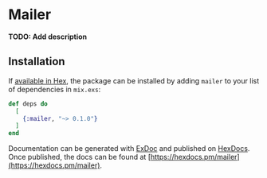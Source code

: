 # Mailer

**TODO: Add description**

## Installation

If [available in Hex](https://hex.pm/docs/publish), the package can be installed
by adding `mailer` to your list of dependencies in `mix.exs`:

```elixir
def deps do
  [
    {:mailer, "~> 0.1.0"}
  ]
end
```

Documentation can be generated with [ExDoc](https://github.com/elixir-lang/ex_doc)
and published on [HexDocs](https://hexdocs.pm). Once published, the docs can
be found at [https://hexdocs.pm/mailer](https://hexdocs.pm/mailer).

